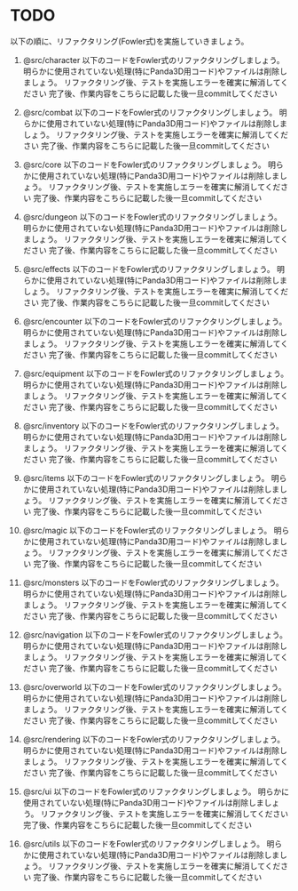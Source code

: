 # TODO

以下の順に、リファクタリング(Fowler式)を実施していきましょう。

1. @src/character 以下のコードをFowler式のリファクタリングしましょう。
    明らかに使用されていない処理(特にPanda3D用コード)やファイルは削除しましょう。
    リファクタリング後、テストを実施しエラーを確実に解消してください
    完了後、作業内容をこちらに記載した後一旦commitしてください

2. @src/combat 以下のコードをFowler式のリファクタリングしましょう。
    明らかに使用されていない処理(特にPanda3D用コード)やファイルは削除しましょう。
    リファクタリング後、テストを実施しエラーを確実に解消してください
    完了後、作業内容をこちらに記載した後一旦commitしてください

3. @src/core 以下のコードをFowler式のリファクタリングしましょう。
    明らかに使用されていない処理(特にPanda3D用コード)やファイルは削除しましょう。
    リファクタリング後、テストを実施しエラーを確実に解消してください
    完了後、作業内容をこちらに記載した後一旦commitしてください

4. @src/dungeon 以下のコードをFowler式のリファクタリングしましょう。
    明らかに使用されていない処理(特にPanda3D用コード)やファイルは削除しましょう。
    リファクタリング後、テストを実施しエラーを確実に解消してください
    完了後、作業内容をこちらに記載した後一旦commitしてください

5. @src/effects 以下のコードをFowler式のリファクタリングしましょう。
    明らかに使用されていない処理(特にPanda3D用コード)やファイルは削除しましょう。
    リファクタリング後、テストを実施しエラーを確実に解消してください
    完了後、作業内容をこちらに記載した後一旦commitしてください

6. @src/encounter 以下のコードをFowler式のリファクタリングしましょう。
    明らかに使用されていない処理(特にPanda3D用コード)やファイルは削除しましょう。
    リファクタリング後、テストを実施しエラーを確実に解消してください
    完了後、作業内容をこちらに記載した後一旦commitしてください

7. @src/equipment 以下のコードをFowler式のリファクタリングしましょう。
    明らかに使用されていない処理(特にPanda3D用コード)やファイルは削除しましょう。
    リファクタリング後、テストを実施しエラーを確実に解消してください
    完了後、作業内容をこちらに記載した後一旦commitしてください

8. @src/inventory 以下のコードをFowler式のリファクタリングしましょう。
    明らかに使用されていない処理(特にPanda3D用コード)やファイルは削除しましょう。
    リファクタリング後、テストを実施しエラーを確実に解消してください
    完了後、作業内容をこちらに記載した後一旦commitしてください

9. @src/items 以下のコードをFowler式のリファクタリングしましょう。
    明らかに使用されていない処理(特にPanda3D用コード)やファイルは削除しましょう。
    リファクタリング後、テストを実施しエラーを確実に解消してください
    完了後、作業内容をこちらに記載した後一旦commitしてください

10. @src/magic 以下のコードをFowler式のリファクタリングしましょう。
    明らかに使用されていない処理(特にPanda3D用コード)やファイルは削除しましょう。
    リファクタリング後、テストを実施しエラーを確実に解消してください
    完了後、作業内容をこちらに記載した後一旦commitしてください

11. @src/monsters 以下のコードをFowler式のリファクタリングしましょう。
    明らかに使用されていない処理(特にPanda3D用コード)やファイルは削除しましょう。
    リファクタリング後、テストを実施しエラーを確実に解消してください
    完了後、作業内容をこちらに記載した後一旦commitしてください

12. @src/navigation 以下のコードをFowler式のリファクタリングしましょう。
    明らかに使用されていない処理(特にPanda3D用コード)やファイルは削除しましょう。
    リファクタリング後、テストを実施しエラーを確実に解消してください
    完了後、作業内容をこちらに記載した後一旦commitしてください

13. @src/overworld 以下のコードをFowler式のリファクタリングしましょう。
    明らかに使用されていない処理(特にPanda3D用コード)やファイルは削除しましょう。
    リファクタリング後、テストを実施しエラーを確実に解消してください
    完了後、作業内容をこちらに記載した後一旦commitしてください

14. @src/rendering 以下のコードをFowler式のリファクタリングしましょう。
    明らかに使用されていない処理(特にPanda3D用コード)やファイルは削除しましょう。
    リファクタリング後、テストを実施しエラーを確実に解消してください
    完了後、作業内容をこちらに記載した後一旦commitしてください

15. @src/ui 以下のコードをFowler式のリファクタリングしましょう。
    明らかに使用されていない処理(特にPanda3D用コード)やファイルは削除しましょう。
    リファクタリング後、テストを実施しエラーを確実に解消してください
    完了後、作業内容をこちらに記載した後一旦commitしてください

16. @src/utils 以下のコードをFowler式のリファクタリングしましょう。
    明らかに使用されていない処理(特にPanda3D用コード)やファイルは削除しましょう。
    リファクタリング後、テストを実施しエラーを確実に解消してください
    完了後、作業内容をこちらに記載した後一旦commitしてください

